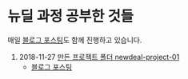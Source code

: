 # 뉴딜 과정 공부한 것들

매일 [블로그 포스팅](https://eunajjing.github.io/categories/%EA%B0%9C%EB%B0%9C%EA%B3%B5%EB%B6%80/%EB%89%B4%EB%94%9C%EA%B3%BC%EC%A0%95/)도 함께 진행하고 있습니다.

1. 2018-11-27 [만든 프로젝트 폴더 newdeal-project-01](https://github.com/eunajjing/newdeal-exam/tree/master/newdeal-project-01)
   - [블로그 포스팅](https://eunajjing.github.io/2018/11/27/181127/)

